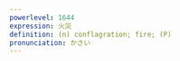 ```yaml
---
powerlevel: 1644
expression: 火災
definition: (n) conflagration; fire; (P)
pronunciation: かさい
---
```

